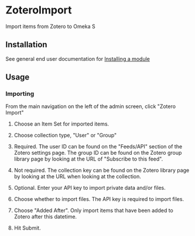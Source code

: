 # ZoteroImport

Import items from Zotero to Omeka S


## Installation

See general end user documentation for [Installing a module](https://github.com/omeka/omeka-s-enduser/blob/master/modules/modules.md#installing-modules)

## Usage

### Importing

From the main navigation on the left of the admin screen, click "Zotero Import"

1. Choose an Item Set for imported items.

1. Choose collection type, "User" or "Group"
  
1. Required. The user ID can be found on the "Feeds/API" section of the Zotero settings page. The group ID can be found on the Zotero group library page by looking at the URL of "Subscribe to this feed".
  
1. Not required. The collection key can be found on the Zotero library page by looking at the URL when looking at the collection. 

1. Optional. Enter your API key to import private data and/or files.

1. Choose whether to import files. The API key is required to import files.

1. Choose "Added After". Only import items that have been added to Zotero after this datetime.

1. Hit Submit.

